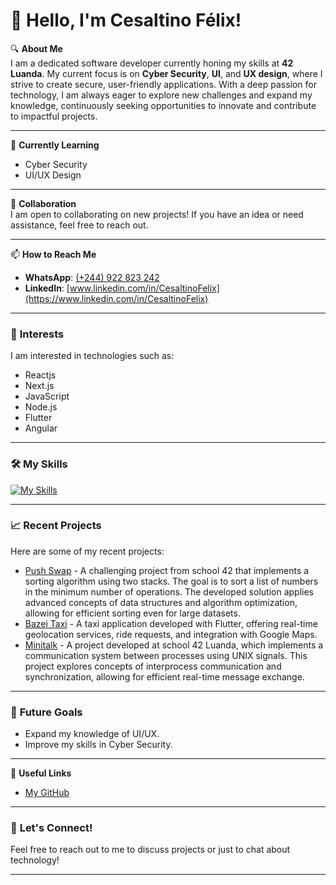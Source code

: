 # 👋 Hello, I'm Cesaltino Félix!

🔍 **About Me**  
I am a dedicated software developer currently honing my skills at **42 Luanda**. My current focus is on **Cyber Security**, **UI**, and **UX design**, where I strive to create secure, user-friendly applications. With a deep passion for technology, I am always eager to explore new challenges and expand my knowledge, continuously seeking opportunities to innovate and contribute to impactful projects.

---

🌱 **Currently Learning**  
- Cyber Security
- UI/UX Design

---

💞 **Collaboration**  
I am open to collaborating on new projects! If you have an idea or need assistance, feel free to reach out.

---

📫 **How to Reach Me**  
- **WhatsApp**: [(+244) 922 823 242](https://wa.me/244922823242)
- **LinkedIn**: [www.linkedin.com/in/CesaltinoFelix](https://www.linkedin.com/in/CesaltinoFelix)

---

### 👀 **Interests**
I am interested in technologies such as:
- Reactjs
- Next.js
- JavaScript
- Node.js
- Flutter
- Angular

---

### 🛠️ **My Skills**
[![My Skills](https://skillicons.dev/icons?i=react,nextjs,c,cpp,flutter,angular,js,nodejs,html,css,figma,linux,bash)](https://skillicons.dev)

---

### 📈 **Recent Projects**
Here are some of my recent projects:
- [Push Swap](https://github.com/CesaltinoFelix/push_swap) - A challenging project from school 42 that implements a sorting algorithm using two stacks. The goal is to sort a list of numbers in the minimum number of operations. The developed solution applies advanced concepts of data structures and algorithm optimization, allowing for efficient sorting even for large datasets.
- [Bazei Taxi](https://github.com/CesaltinoFelix/bazei_taxi_app) - A taxi application developed with Flutter, offering real-time geolocation services, ride requests, and integration with Google Maps.
- [Minitalk](https://github.com/CesaltinoFelix/minitalk) - A project developed at school 42 Luanda, which implements a communication system between processes using UNIX signals. This project explores concepts of interprocess communication and synchronization, allowing for efficient real-time message exchange.

---

### 🎯 **Future Goals**
- Expand my knowledge of UI/UX.
- Improve my skills in Cyber Security.

---

🔗 **Useful Links**
- [My GitHub](https://github.com/CesaltinoFelix)
<!-- - [My Portfolio](portfolio-link)-->

---

### 🌟 **Let's Connect!**
Feel free to reach out to me to discuss projects or just to chat about technology!

---

<!-- You can add any other sections you find necessary, such as testimonials, certifications, etc. -->
